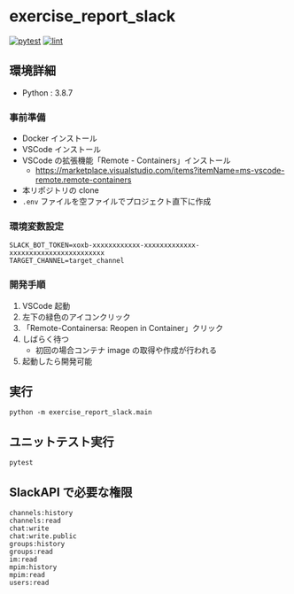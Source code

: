 # exercise_report_slack

[![pytest](https://github.com/yamap55/exercise_report_slack/workflows/pytest/badge.svg?branch=master)](https://github.com/yamap55/exercise_report_slack/actions?query=workflow%3Apytest)
[![lint](https://github.com/yamap55/exercise_report_slack/workflows/lint/badge.svg)](https://github.com/yamap55/exercise_report_slack/actions?query=workflow%3Alint)

## 環境詳細

- Python : 3.8.7

### 事前準備

- Docker インストール
- VSCode インストール
- VSCode の拡張機能「Remote - Containers」インストール
  - https://marketplace.visualstudio.com/items?itemName=ms-vscode-remote.remote-containers
- 本リポジトリの clone
- `.env` ファイルを空ファイルでプロジェクト直下に作成

### 環境変数設定

```
SLACK_BOT_TOKEN=xoxb-xxxxxxxxxxxx-xxxxxxxxxxxxx-xxxxxxxxxxxxxxxxxxxxxxxx
TARGET_CHANNEL=target_channel
```

### 開発手順

1. VSCode 起動
2. 左下の緑色のアイコンクリック
3. 「Remote-Containersa: Reopen in Container」クリック
4. しばらく待つ
   - 初回の場合コンテナ image の取得や作成が行われる
5. 起動したら開発可能

## 実行

```
python -m exercise_report_slack.main
```

## ユニットテスト実行

```
pytest
```

## SlackAPI で必要な権限

```
channels:history
channels:read
chat:write
chat:write.public
groups:history
groups:read
im:read
mpim:history
mpim:read
users:read
```
